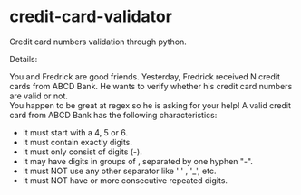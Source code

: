 # credit-card-validator
Credit card numbers validation through python.

Details:

You and Fredrick are good friends. Yesterday, Fredrick received N credit cards from ABCD Bank. He wants to verify whether his credit card numbers are valid or not.<br>You happen to be great at regex so he is asking for your help!
A valid credit card from ABCD Bank has the following characteristics:

* It must start with a 4, 5 or 6.
* It must contain exactly  digits.
* It must only consist of digits (-).
* It may have digits in groups of , separated by one hyphen "-".
* It must NOT use any other separator like ' ' , '_', etc.
* It must NOT have  or more consecutive repeated digits.
